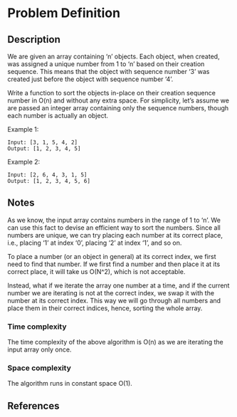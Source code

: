 # Problem Definition

## Description

We are given an array containing ‘n’ objects. Each object, when created, was assigned a unique number from 1 to ‘n’ based on their creation sequence. This means that the object with sequence number ‘3’ was created just before the object with sequence number ‘4’.

Write a function to sort the objects in-place on their creation sequence number in O(n) and without any extra space. For simplicity, let’s assume we are passed an integer array containing only the sequence numbers, though each number is actually an object.

Example 1:

```text
Input: [3, 1, 5, 4, 2]
Output: [1, 2, 3, 4, 5]
```

Example 2:

```text
Input: [2, 6, 4, 3, 1, 5]
Output: [1, 2, 3, 4, 5, 6]
```

## Notes

As we know, the input array contains numbers in the range of 1 to ‘n’. We can use this fact to devise an efficient way to sort the numbers. Since all numbers are unique, we can try placing each number at its correct place, i.e., placing ‘1’ at index ‘0’, placing ‘2’ at index ‘1’, and so on.

To place a number (or an object in general) at its correct index, we first need to find that number. If we first find a number and then place it at its correct place, it will take us O(N^2), which is not acceptable.

Instead, what if we iterate the array one number at a time, and if the current number we are iterating is not at the correct index, we swap it with the number at its correct index. This way we will go through all numbers and place them in their correct indices, hence, sorting the whole array.

### Time complexity

The time complexity of the above algorithm is O(n) as we are iterating the input array only once.

### Space complexity

The algorithm runs in constant space O(1).

## References
